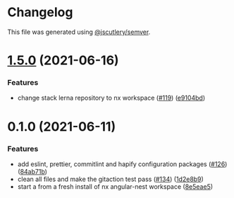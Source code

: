 # Changelog

This file was generated using
[@jscutlery/semver](https://github.com/jscutlery/semver).

# [1.5.0](https://github.com/tractr/stack/compare/pwa-1.4.2...pwa-1.5.0) (2021-06-16)

### Features

- change stack lerna repository to nx workspace
  ([#119](https://github.com/tractr/stack/issues/119))
  ([e9104bd](https://github.com/tractr/stack/commit/e9104bde081619c0f3752bb9d129e19d1d6bda5d))

# 0.1.0 (2021-06-11)

### Features

- add eslint, prettier, commitlint and hapify configuration packages
  ([#126](https://github.com/tractr/stack/issues/126))
  ([84ab71b](https://github.com/tractr/stack/commit/84ab71b5501b91f77f52949f96d2314020a34524))
- clean all files and make the gitaction test pass
  ([#134](https://github.com/tractr/stack/issues/134))
  ([1d2e8b9](https://github.com/tractr/stack/commit/1d2e8b936933eac7201c9dbe05cd2f5b4bd1638e))
- start a from a fresh install of nx angular-nest workspace
  ([8e5eae5](https://github.com/tractr/stack/commit/8e5eae534c2de9e0adf104f4829fa28ea3478d0e))
